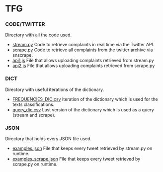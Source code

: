 # TFG


### CODE/TWITTER
Directory with all the code used.
- [stream.py](https://github.com/injustweet-tfg/Data-Recollection/blob/master/code/twitter/stream.py)  Code to retrieve complaints in real time via the Twitter API.
- [scrape.py](https://github.com/injustweet-tfg/Data-Recollection/blob/master/code/twitter/scrape.py)  Code to retrieve all complaints from the twitter archive via snscrape.
- [api1.js](https://github.com/injustweet-tfg/Data-Recollection/blob/master/code/twitter/api1.js)  File that allows uploading complaints retrieved from stream.py
- [api2.js](https://github.com/injustweet-tfg/Data-Recollection/blob/master/code/twitter/api2.js)   File that allows uploading complaints retrieved from scrape.py


### DICT
Directory with useful iterations of the dictionary.
- [FREQUENCIES_DIC.csv](https://github.com/injustweet-tfg/Data-Recollection/blob/master/dict/FREQUENCIES_DIC.csv) Iteration of the dictionary which is used for the texts classifications.
- [query_dic.csv](https://github.com/injustweet-tfg/Data-Recollection/blob/master/dict/query_dic.csv)  Last version of the dictionary which is used as a query (stream and scrape).

### JSON
Directory that holds every JSON file used.
- [examples.json](https://github.com/injustweet-tfg/Data-Recollection/blob/master/json/examples.json) File that keeps every tweet retrieved by stream.py on runtime. 
- [examples_scrape.json](https://github.com/injustweet-tfg/Data-Recollection/blob/master/json/examples_scrape.json) File that keeps every tweet retrieved by scrape.py on runtime. 
